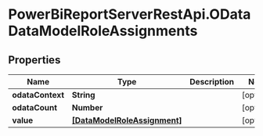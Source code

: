 # PowerBiReportServerRestApi.ODataDataModelRoleAssignments

## Properties
Name | Type | Description | Notes
------------ | ------------- | ------------- | -------------
**odataContext** | **String** |  | [optional] 
**odataCount** | **Number** |  | [optional] 
**value** | [**[DataModelRoleAssignment]**](DataModelRoleAssignment.md) |  | [optional] 


